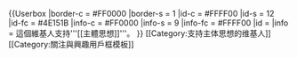 {{Userbox
  |border-c = #FF0000
  |border-s = 1
  |id-c     = #FFFF00
  |id-s     = 12
  |id-fc    = #4E151B
  |info-c   = #FF0000
  |info-s   = 9
  |info-fc  = #FFFF00
  |id       =
  |info     = 這個維基人支持'''[[主體思想]]'''。
}}
<includeonly>
[[Category:支持主体思想的维基人]]
</includeonly>
<noinclude>
[[Category:關注與興趣用戶框模板]]
</noinclude>